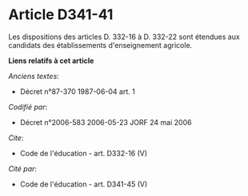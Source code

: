 # Article D341-41

Les dispositions des articles D. 332-16 à D. 332-22 sont étendues aux candidats des établissements d'enseignement agricole.

**Liens relatifs à cet article**

_Anciens textes_:

  - Décret n°87-370 1987-06-04 art. 1

_Codifié par_:

  - Décret n°2006-583 2006-05-23 JORF 24 mai 2006

_Cite_:

  - Code de l'éducation - art. D332-16 (V)

_Cité par_:

  - Code de l'éducation - art. D341-45 (V)
